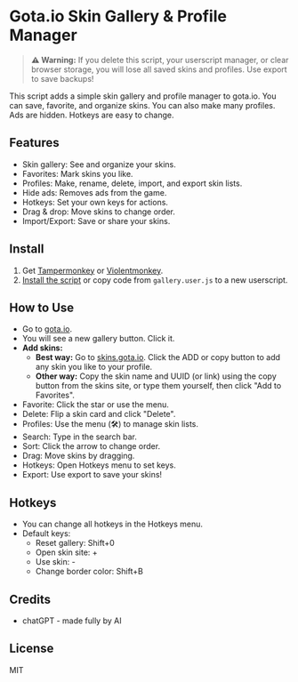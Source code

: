 # Gota.io Skin Gallery & Profile Manager

> **⚠️ Warning:**
> If you delete this script, your userscript manager, or clear browser storage, you will lose all saved skins and profiles. Use export to save backups!

This script adds a simple skin gallery and profile manager to gota.io. You can save, favorite, and organize skins. You can also make many profiles. Ads are hidden. Hotkeys are easy to change.

## Features

- Skin gallery: See and organize your skins.
- Favorites: Mark skins you like.
- Profiles: Make, rename, delete, import, and export skin lists.
- Hide ads: Removes ads from the game.
- Hotkeys: Set your own keys for actions.
- Drag & drop: Move skins to change order.
- Import/Export: Save or share your skins.

## Install

1. Get [Tampermonkey](https://www.tampermonkey.net/) or [Violentmonkey](https://violentmonkey.github.io/).
2. [Install the script](https://raw.githubusercontent.com/Tnsh1/gota-skin-gallery/main/gallery.user.js) or copy code from `gallery.user.js` to a new userscript.

## How to Use

- Go to [gota.io](https://gota.io/).
- You will see a new gallery button. Click it.
- **Add skins:**
  - **Best way:** Go to [skins.gota.io](https://skins.gota.io/). Click the ADD or copy button to add any skin you like to your profile.
  - **Other way:** Copy the skin name and UUID (or link) using the copy button from the skins site, or type them yourself, then click "Add to Favorites".
- Favorite: Click the star or use the menu.
- Delete: Flip a skin card and click "Delete".
- Profiles: Use the menu (🛠️) to manage skin lists.
- Search: Type in the search bar.
- Sort: Click the arrow to change order.
- Drag: Move skins by dragging.
- Hotkeys: Open Hotkeys menu to set keys.
- Export: Use export to save your skins!

## Hotkeys
- You can change all hotkeys in the Hotkeys menu.
- Default keys:
  - Reset gallery: Shift+0
  - Open skin site: +
  - Use skin: -
  - Change border color: Shift+B

## Credits
- chatGPT   - made fully by AI

## License
MIT
